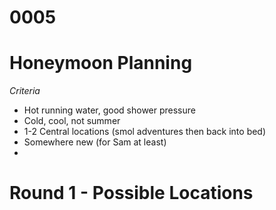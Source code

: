 # 0005

# Honeymoon Planning

*Criteria*

- Hot running water, good shower pressure
- Cold, cool, not summer
- 1-2 Central locations (smol adventures then back into bed)
- Somewhere new (for Sam at least)
-

# Round 1 - Possible Locations